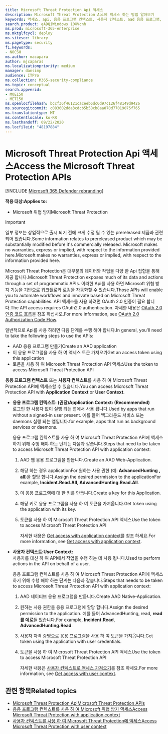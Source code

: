 ```yaml
---
title: Microsoft Threat Protection Api 액세스
description: Microsoft Threat Protection Api에 액세스 하는 방법 알아보기
keywords: 액세스, api, 응용 프로그램 컨텍스트, 사용자 컨텍스트, aad 응용 프로그램, 액세스 토큰
search.product: eADQiWindows 10XVcnh
ms.prod: microsoft-365-enterprise
ms.mktglfcycl: deploy
ms.sitesec: library
ms.pagetype: security
f1.keywords:
- NOCSH
ms.author: macapara
author: mjcaparas
ms.localizationpriority: medium
manager: dansimp
audience: ITPro
ms.collection: M365-security-compliance
ms.topic: conceptual
search.appverid:
- MOE150
- MET150
ms.openlocfilehash: bccf36f46121caceeb6dc6d97c126f48149d9426
ms.sourcegitcommit: c083602dda3cdcb5b58cb8aa070d77019075f765
ms.translationtype: MT
ms.contentlocale: ko-KR
ms.lasthandoff: 09/22/2020
ms.locfileid: "48197884"
---
```

# <a name="access-the-microsoft-threat-protection-apis"></a><span data-ttu-id="df6af-104">Microsoft Threat Protection Api 액세스</span><span class="sxs-lookup"><span data-stu-id="df6af-104">Access the Microsoft Threat Protection APIs</span></span>

[!INCLUDE [Microsoft 365 Defender rebranding](../includes/microsoft-defender.md)]


<span data-ttu-id="df6af-105">**적용 대상:**</span><span class="sxs-lookup"><span data-stu-id="df6af-105">**Applies to:**</span></span>
- <span data-ttu-id="df6af-106">Microsoft 위협 방지</span><span class="sxs-lookup"><span data-stu-id="df6af-106">Microsoft Threat Protection</span></span>

>[!IMPORTANT] 
><span data-ttu-id="df6af-107">일부 정보는 상업적으로 출시 되기 전에 크게 수정 될 수 있는 prereleased 제품과 관련 되어 있습니다.</span><span class="sxs-lookup"><span data-stu-id="df6af-107">Some information relates to prereleased product which may be substantially modified before it's commercially released.</span></span> <span data-ttu-id="df6af-108">Microsoft makes no warranties, express or implied, with respect to the information provided here.</span><span class="sxs-lookup"><span data-stu-id="df6af-108">Microsoft makes no warranties, express or implied, with respect to the information provided here.</span></span>


 <span data-ttu-id="df6af-109">Microsoft Threat Protection은 대부분의 데이터와 작업을 다양 한 Api 집합을 통해 제공 합니다.</span><span class="sxs-lookup"><span data-stu-id="df6af-109">Microsoft Threat Protection exposes much of its data and actions through a set of programmatic APIs.</span></span> <span data-ttu-id="df6af-110">이러한 Api를 사용 하면 Microsoft 위협 방지 기능을 기반으로 워크플로와 로깅을 자동화할 수 있습니다.</span><span class="sxs-lookup"><span data-stu-id="df6af-110">Those APIs will enable you to automate workflows and innovate based on  Microsoft Threat Protection capabilities.</span></span> <span data-ttu-id="df6af-111">API 액세스를 사용 하려면 OAuth 2.0 인증이 필요 합니다.</span><span class="sxs-lookup"><span data-stu-id="df6af-111">The API access requires OAuth2.0 authentication.</span></span> <span data-ttu-id="df6af-112">자세한 내용은 [OAuth 2.0 인증 코드 흐름](https://docs.microsoft.com/azure/active-directory/develop/active-directory-v2-protocols-oauth-code)을 참조 하십시오.</span><span class="sxs-lookup"><span data-stu-id="df6af-112">For more information, see [OAuth 2.0 Authorization Code Flow](https://docs.microsoft.com/azure/active-directory/develop/active-directory-v2-protocols-oauth-code).</span></span>


<span data-ttu-id="df6af-113">일반적으로 Api를 사용 하려면 다음 단계를 수행 해야 합니다.</span><span class="sxs-lookup"><span data-stu-id="df6af-113">In general, you'll need to take the following steps to use the APIs:</span></span>
- <span data-ttu-id="df6af-114">AAD 응용 프로그램 만들기</span><span class="sxs-lookup"><span data-stu-id="df6af-114">Create an AAD application</span></span>
- <span data-ttu-id="df6af-115">이 응용 프로그램을 사용 하 여 액세스 토큰 가져오기</span><span class="sxs-lookup"><span data-stu-id="df6af-115">Get an access token using this application</span></span>
- <span data-ttu-id="df6af-116">토큰을 사용 하 여 Microsoft Threat Protection API 액세스</span><span class="sxs-lookup"><span data-stu-id="df6af-116">Use the token to access  Microsoft Threat Protection API</span></span>


<span data-ttu-id="df6af-117">**응용 프로그램 컨텍스트** 또는 **사용자 컨텍스트**를 사용 하 여 Microsoft Threat Protection API에 액세스할 수 있습니다.</span><span class="sxs-lookup"><span data-stu-id="df6af-117">You can access  Microsoft Threat Protection API with **Application Context** or **User Context**.</span></span>

- <span data-ttu-id="df6af-118">**응용 프로그램 컨텍스트: (권장)**</span><span class="sxs-lookup"><span data-stu-id="df6af-118">**Application Context: (Recommended)**</span></span> <br>
    <span data-ttu-id="df6af-119">로그인 한 사용자 없이 실행 되는 앱에서 사용 됩니다.</span><span class="sxs-lookup"><span data-stu-id="df6af-119">Used by apps that run without a signed-in user present.</span></span> <span data-ttu-id="df6af-120">예를 들어 백그라운드 서비스 또는 daemons 실행 되는 앱입니다.</span><span class="sxs-lookup"><span data-stu-id="df6af-120">for example, apps that run as background services or daemons.</span></span>

    <span data-ttu-id="df6af-121">응용 프로그램 컨텍스트를 사용 하 여 Microsoft Threat Protection API에 액세스 하기 위해 수행 해야 하는 단계는 다음과 같습니다.</span><span class="sxs-lookup"><span data-stu-id="df6af-121">Steps that need to be taken to access  Microsoft Threat Protection API with application context:</span></span>

  1. <span data-ttu-id="df6af-122">AAD 웹 응용 프로그램을 만듭니다.</span><span class="sxs-lookup"><span data-stu-id="df6af-122">Create an AAD Web-Application.</span></span>
  2. <span data-ttu-id="df6af-123">해당 하는 경우 applicationFor 원하는 사용 권한 (예: **AdvancedHunting** **, all**)을 할당 합니다.</span><span class="sxs-lookup"><span data-stu-id="df6af-123">Assign the desired permission to the applicationFor example, **Incident.Read.All**, **AdvancedHunting.Read.All**.</span></span> 
  3. <span data-ttu-id="df6af-124">이 응용 프로그램에 대 한 키를 만듭니다.</span><span class="sxs-lookup"><span data-stu-id="df6af-124">Create a key for this Application.</span></span>
  4. <span data-ttu-id="df6af-125">해당 키로 응용 프로그램을 사용 하 여 토큰을 가져옵니다.</span><span class="sxs-lookup"><span data-stu-id="df6af-125">Get token using the application with its key.</span></span>
  5. <span data-ttu-id="df6af-126">토큰을 사용 하 여 Microsoft Threat Protection API 액세스</span><span class="sxs-lookup"><span data-stu-id="df6af-126">Use the token to access  Microsoft Threat Protection API</span></span>

     <span data-ttu-id="df6af-127">자세한 내용은 [Get access with application context](api-create-app-web.md)를 참조 하세요.</span><span class="sxs-lookup"><span data-stu-id="df6af-127">For more information, see [Get access with application context](api-create-app-web.md).</span></span>


- <span data-ttu-id="df6af-128">**사용자 컨텍스트:**</span><span class="sxs-lookup"><span data-stu-id="df6af-128">**User Context:**</span></span> <br>
    <span data-ttu-id="df6af-129">사용자를 대신 하 여 API에서 작업을 수행 하는 데 사용 됩니다.</span><span class="sxs-lookup"><span data-stu-id="df6af-129">Used to perform actions in the API on behalf of a user.</span></span>

    <span data-ttu-id="df6af-130">응용 프로그램 컨텍스트를 사용 하 여 Microsoft Threat Protection API에 액세스 하기 위해 수행 해야 하는 단계는 다음과 같습니다.</span><span class="sxs-lookup"><span data-stu-id="df6af-130">Steps that needs to be taken to access  Microsoft Threat Protection API with application context:</span></span>
  1. <span data-ttu-id="df6af-131">AAD 네이티브 응용 프로그램을 만듭니다.</span><span class="sxs-lookup"><span data-stu-id="df6af-131">Create AAD Native-Application.</span></span>
  2. <span data-ttu-id="df6af-132">원하는 사용 권한을 응용 프로그램에 할당 합니다.</span><span class="sxs-lookup"><span data-stu-id="df6af-132">Assign the desired permission to the application.</span></span> <span data-ttu-id="df6af-133">예를 들어 AdvancedHunting, read, **read** **를 예로**들 있습니다.</span><span class="sxs-lookup"><span data-stu-id="df6af-133">For example, **Incident.Read**, **AdvancedHunting.Read**.</span></span>
  3. <span data-ttu-id="df6af-134">사용자 자격 증명으로 응용 프로그램을 사용 하 여 토큰을 가져옵니다.</span><span class="sxs-lookup"><span data-stu-id="df6af-134">Get token using the application with user credentials.</span></span>
  4. <span data-ttu-id="df6af-135">토큰을 사용 하 여 Microsoft Threat Protection API 액세스</span><span class="sxs-lookup"><span data-stu-id="df6af-135">Use the token to access  Microsoft Threat Protection API</span></span>

     <span data-ttu-id="df6af-136">자세한 내용은 [사용자 컨텍스트로 액세스 가져오기](api-create-app-user-context.md)를 참조 하세요.</span><span class="sxs-lookup"><span data-stu-id="df6af-136">For more information, see [Get access with user context](api-create-app-user-context.md).</span></span>


## <a name="related-topics"></a><span data-ttu-id="df6af-137">관련 항목</span><span class="sxs-lookup"><span data-stu-id="df6af-137">Related topics</span></span>
- [<span data-ttu-id="df6af-138">Microsoft Threat Protection Api</span><span class="sxs-lookup"><span data-stu-id="df6af-138">Microsoft Threat Protection APIs</span></span>](api-supported.md)
- [<span data-ttu-id="df6af-139">응용 프로그램 컨텍스트를 사용 하 여 Microsoft 위협 방지 액세스</span><span class="sxs-lookup"><span data-stu-id="df6af-139">Access  Microsoft Threat Protection with application context</span></span>](api-create-app-web.md)
- [<span data-ttu-id="df6af-140">사용자 컨텍스트를 사용 하 여 Microsoft Threat Protection에 액세스</span><span class="sxs-lookup"><span data-stu-id="df6af-140">Access  Microsoft Threat Protection with user context</span></span>](api-create-app-user-context.md)
